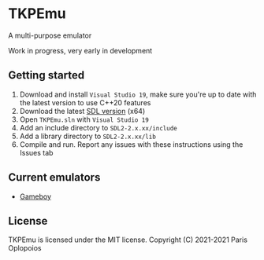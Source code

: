 # TKPEmu
A multi-purpose emulator

Work in progress, very early in development

## Getting started
1. Download and install `Visual Studio 19`, make sure you're up to date with the latest version to use C++20 features
2. Download the latest [SDL version](https://www.libsdl.org/download-2.0.php) (x64)
3. Open `TKPEmu.sln` with `Visual Studio 19`
4. Add an include directory to `SDL2-2.x.xx/include`
5. Add a library directory to `SDL2-2.x.xx/lib`
6. Compile and run. Report any issues with these instructions using the Issues tab

## Current emulators
- [Gameboy](https://github.com/OFFTKP/TKPEmu/tree/master/TKPEmu/Gameboy)

## License
TKPEmu is licensed under the MIT license. Copyright (C) 2021-2021 Paris Oplopoios
